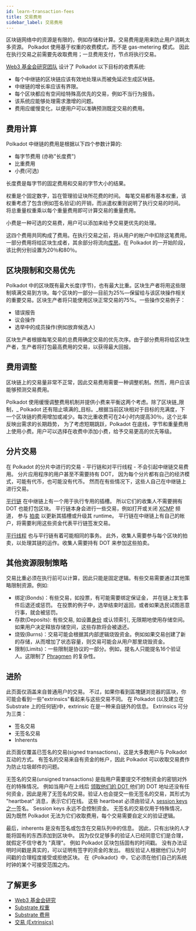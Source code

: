 ```yaml
---
id: learn-transaction-fees
title: 交易费用
sidebar_label: 交易费用
---
```


区块链网络中的资源是有限的，例如存储和计算。交易费用是用来防止用户消耗太多资源。 Polkadot 使用基于权重的收费模式，而不是 gas-metering 模式。 因此在执行交易之前需要先收取费用；一旦费用支付，节点将执行交易。

[Web3 基金会研究团队](https://research.web3.foundation/en/latest/polkadot/Token%20Economics.html#relay-chain-transaction-fees-and-per-block-transaction-limits) 设计了 Polkadot 以下目标的收费系统:

- 每个中继链的区块链应该有效地处理从而被免延迟生成区块链。
- 中继链的增长率应该有界限。
- 每个区块都应有空间给特殊高优先的交易，例如不当行为报告。
- 该系统应能够处理需求激增的问题。
- 费用应缓慢变化，以便用户可以准确预测既定交易的费用。

## 费用计算

Polkadot 中继链的费用是根据以下四个参数计算的:

- 每字节费用 (亦称"长度费")
- 比重费用
- 小费(可选)

长度费是每字节的固定费用和交易的字节大小的结果。

权重是个固定数字，旨在管理验证块所花费的时间。 每笔交易都有基本权重，该权重考虑了包含(例如签名验证)的开销，而派遣权重则说明了执行交易的时间。 将总重量权重乘以每个重量费用即可计算交易的重量费用。

小费是一种可选的交易费，用户可以添加来给予交易更优先的处理。

这四个费用共同构成了费用。在执行交易之前，将从用户的帐户中扣除这笔费用。一部分费用将给区块生成者，其余部分将流向[库房](learn-treasury)。在 Polkadot 的一开始阶段，该比例分别设置为20％和80％。

## 区块限制和交易优先

Polkadot 中的区块既有最大长度(字节)，也有最大比重。区块生产者将用这些限制填满交易到方块。每个区块的一部分―目前为25%―保留给与该区块操作相关的重要交易。区块生产者将只能使用区块正常交易的75%。一些操作交易例子：

- 错误报告
- 议会操作
- 选举中的成员操作(例如放弃候选人)

区块生产者根据每笔交易的总费用确定交易的优先次序。由于部分费用将给区块生产者，生产者将打包最高费用的交易，以获得最大回报。

## 费用调整

区块链上的交易量非常不正常，因此交易费用需要一种调整机制。然而，用户应该能够预测交易费用。

Polkadot 使用缓慢调整费用机制并提供小费来平衡这两个考虑。除了区块链_限制，_ Polkadot 还有阻止填满的_目标。_根据当前区块相对于目标的充满度，下一个区块链的费用增加或减少。每次比重收费可在24小时内提高30％，这个比率反映出需求的长期趋势， 为了考虑短期跳跃，Polkadot 在底线，字节和重量费用上使用小费。用户可以选择在收费中添加小费，给予交易更高的优先等级。

## 分片交易

在 Polkadot 的分片中进行的交易 - 平行链和对平行线程 - 不会引起中继链交易费用。 分片应用程序的用户甚至不需要持有 DOT， 因为每个分片都有自己的经济模式，可能有代币，也可能没有代币。 然而在有些情况下，这些人自己在中继链上进行交易。

[平行链](learn-parachains) 在中继链上有一个用于执行专用的插槽。 所以它们的收集人不需要拥有 DOT 也能打包区块。 平行链本身会进行一些交易，例如打开或关闭 [XCMP](learn-crosschain) 频道， 参与 [拍卖](learn-auction) 以更新其插槽或升级其 runtime。 平行链在中继链上有自己的帐户，将需要利用这些资金代表平行链签发交易。

[平行线程](learn-parathreads) 也与平行链有着可能相同的事务。 此外，收集人需要参与每个区块的拍卖，以处理其链的运作。收集人需要持有 DOT 来参加这些拍卖。

## 其他资源限制策略

交易比重必须在执行前可以计算，因此只能是固定逻辑。有些交易需要通过其他策略限制资源。例如:

- 绑定(Bonds)：有些交易，如投票，有可能需要绑定保证金， 并在链上发生事件后退还或惩罚。 在投票的例子中，选举结束时返回，或者如果选民试图恶意行事，就会被惩罚。
- 存款(Deposits): 有些交易, 如设置[身份](learn-identity) 或认领索引, 无限期地使用存储空间。 如果用户决定释放存储空间，这些存款将会被退还。
- 烧毁(Burns)：交易可能会根据其内部逻辑烧毁资金。例如如果交易创建了新的存储，从而增加了状态容量，则交易可能会从用户那里烧毁资金。
- 限制(Limits)：一些限制是协议的一部分。例如，提名人只能提名16个验证人。这限制了 [Phragmen](learn-phragmen) 的复杂性。

## 进阶

此页面仅涵盖来自普通用户的交易。 不过，如果你看到區塊鏈浏览器的區块，你可能会看到一些"extrinsics"看起来与这些交易不同。 在 Polkadot (以及建立在Substrate 上的任何链)中，extrinsic 在是一种来自链外的信息。 Extrinsics 可分为三类：

- 签名交易
- 无签名交易
- Inherents

此页面仅覆盖已签名的交易(signed transactions)，这是大多数用户与 Polkadot 互动的方式。 有签名的交易来自有资金的帐户，因此 Polkadot 可以收取交易费作为防止垃圾邮件的问题。

无签名的交易(unsigned transactions) 是指用户需要提交不控制资金的密钥对外在的特殊情况。 例如当用户在上线后 [领取他们的 DOT ](https://claims.polkadot.network) 他们的 DOT 地址还没有任何资金，因此是用了无签名的交易。验证人也会提交一些无签名的交易，其形式为 "heartbeat" 消息，表示它们在线。 这些 heartbeat 必须由验证人 [session keys 之一](learn-keys)签名。 Session keys 永远不会控制资金。 无签名的交易仅用于特殊情况，因为既然 Polkadot 无法为它们收取费用，每个交易需要自定义的验证逻辑。

最后，inherents 是没有签名或包含在交易队列中的信息。 因此，只有出块的人才能将固有的东西添加到区块中。 因为仅仅足够多的验证人已经同意它们是合理，就假定不信守者为 "真理"。 例如 Polkadot 区块包括固有的时间戳。 没有办法证明时间戳是真实的，可以证明有签字的资金的发出。 相反验证人根据他们认为时间戳的合理程度接受或拒绝区块。 在《Polkadot》中，它必须在他们自己的系统时钟的某个可接受范围之内。

## 了解更多

- [Web3 基金会研究](https://research.web3.foundation/en/latest/polkadot/Token%20Economics.html#relay-chain-transaction-fees-and-per-block-transaction-limits)
- [Substrate 权重](https://www.substrate.io/kb/learn-substrate/weight)
- [Substrate 费用](https://www.substrate.io/kb/runtime/fees)
- [交易 (Extrinsics)](https://www.substrate.io/kb/learn-substrate/extrinsics)
